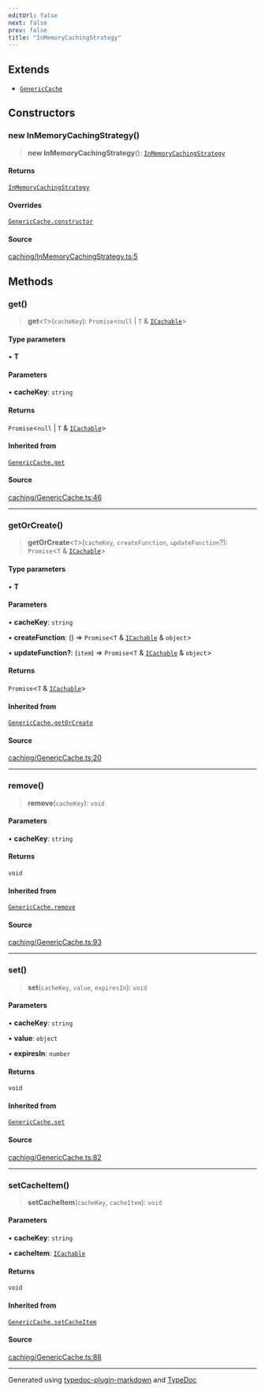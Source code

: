 ```yaml
---
editUrl: false
next: false
prev: false
title: "InMemoryCachingStrategy"
---
```


## Extends

- [`GenericCache`](/api/classes/genericcache/)

## Constructors

### new InMemoryCachingStrategy()

> **new InMemoryCachingStrategy**(): [`InMemoryCachingStrategy`](/api/classes/inmemorycachingstrategy/)

#### Returns

[`InMemoryCachingStrategy`](/api/classes/inmemorycachingstrategy/)

#### Overrides

[`GenericCache.constructor`](/api/classes/genericcache/#constructors)

#### Source

[caching/InMemoryCachingStrategy.ts:5](https://github.com/fostertheweb/spotify-web-sdk/blob/b2835c1/src/caching/InMemoryCachingStrategy.ts#L5)

## Methods

### get()

> **get**\<`T`\>(`cacheKey`): `Promise`\<`null` \| `T` & [`ICachable`](/api/interfaces/icachable/)\>

#### Type parameters

• **T**

#### Parameters

• **cacheKey**: `string`

#### Returns

`Promise`\<`null` \| `T` & [`ICachable`](/api/interfaces/icachable/)\>

#### Inherited from

[`GenericCache.get`](/api/classes/genericcache/#get)

#### Source

[caching/GenericCache.ts:46](https://github.com/fostertheweb/spotify-web-sdk/blob/b2835c1/src/caching/GenericCache.ts#L46)

***

### getOrCreate()

> **getOrCreate**\<`T`\>(`cacheKey`, `createFunction`, `updateFunction`?): `Promise`\<`T` & [`ICachable`](/api/interfaces/icachable/)\>

#### Type parameters

• **T**

#### Parameters

• **cacheKey**: `string`

• **createFunction**: () => `Promise`\<`T` & [`ICachable`](/api/interfaces/icachable/) & `object`\>

• **updateFunction?**: (`item`) => `Promise`\<`T` & [`ICachable`](/api/interfaces/icachable/) & `object`\>

#### Returns

`Promise`\<`T` & [`ICachable`](/api/interfaces/icachable/)\>

#### Inherited from

[`GenericCache.getOrCreate`](/api/classes/genericcache/#getorcreate)

#### Source

[caching/GenericCache.ts:20](https://github.com/fostertheweb/spotify-web-sdk/blob/b2835c1/src/caching/GenericCache.ts#L20)

***

### remove()

> **remove**(`cacheKey`): `void`

#### Parameters

• **cacheKey**: `string`

#### Returns

`void`

#### Inherited from

[`GenericCache.remove`](/api/classes/genericcache/#remove)

#### Source

[caching/GenericCache.ts:93](https://github.com/fostertheweb/spotify-web-sdk/blob/b2835c1/src/caching/GenericCache.ts#L93)

***

### set()

> **set**(`cacheKey`, `value`, `expiresIn`): `void`

#### Parameters

• **cacheKey**: `string`

• **value**: `object`

• **expiresIn**: `number`

#### Returns

`void`

#### Inherited from

[`GenericCache.set`](/api/classes/genericcache/#set)

#### Source

[caching/GenericCache.ts:82](https://github.com/fostertheweb/spotify-web-sdk/blob/b2835c1/src/caching/GenericCache.ts#L82)

***

### setCacheItem()

> **setCacheItem**(`cacheKey`, `cacheItem`): `void`

#### Parameters

• **cacheKey**: `string`

• **cacheItem**: [`ICachable`](/api/interfaces/icachable/)

#### Returns

`void`

#### Inherited from

[`GenericCache.setCacheItem`](/api/classes/genericcache/#setcacheitem)

#### Source

[caching/GenericCache.ts:88](https://github.com/fostertheweb/spotify-web-sdk/blob/b2835c1/src/caching/GenericCache.ts#L88)

***

Generated using [typedoc-plugin-markdown](https://www.npmjs.com/package/typedoc-plugin-markdown) and [TypeDoc](https://typedoc.org/)
